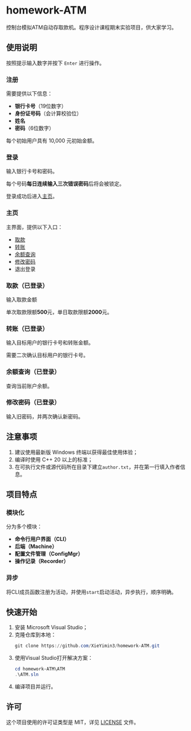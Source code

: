 # homework-ATM
控制台模拟ATM自动存取款机。程序设计课程期末实验项目，供大家学习。

## 使用说明
按照提示输入数字并按下 `Enter` 进行操作。

### 注册
需要提供以下信息：
- **银行卡号**（19位数字）
- **身份证号码**（会计算校验位）
- **姓名**
- **密码**（6位数字）

每个初始用户具有 10,000 元初始金额。

### 登录
输入银行卡号和密码。

每个号码**每日连续输入三次错误密码**后将会被锁定。

登录成功后进入[主页](#主页)。

### 主页
主界面，提供以下入口：
- [取款](#取款已登录)
- [转账](#转账已登录)
- [余额查询](#余额查询已登录)
- [修改密码](#修改密码已登录)
- 退出登录

### 取款（已登录）
输入取款金额

单次取款限额**500**元，单日取款限额**2000**元。

### 转账（已登录）
输入目标用户的银行卡号和转账金额。

需要二次确认目标用户的银行卡号。

### 余额查询（已登录）
查询当前账户余额。

### 修改密码（已登录）
输入旧密码，并两次确认新密码。

## 注意事项
1. 建议使用最新版 Windows 终端以获得最佳使用体验；
2. 编译时使用 C++ 20 以上的标准；
3. 在可执行文件或源代码所在目录下建立`author.txt`，并在第一行填入作者信息。

## 项目特点

### 模块化
分为多个模块：
- **命令行用户界面（CLI）**
- **后端（Machine）**
- **配置文件管理（ConfigMgr）**
- **操作记录（Recorder）**

### 异步
将CLI成员函数注册为活动，并使用`start`启动活动，异步执行，顺序明确。

## 快速开始
1. 安装 Microsoft Visual Studio；
2. 克隆仓库到本地：
    ```powershell
    git clone https://github.com/XieYimin3/homework-ATM.git
    ```
3. 使用Visual Studio打开解决方案：
    ```powershell
    cd homework-ATM\ATM
    .\ATM.sln
    ```
3. 编译项目并运行。

## 许可
这个项目使用的许可证类型是 MIT，详见 [LICENSE](./LICENSE) 文件。